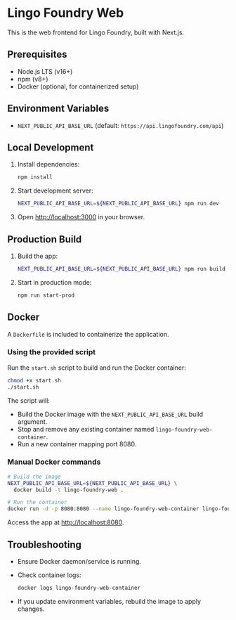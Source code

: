 # Lingo Foundry Web

This is the web frontend for Lingo Foundry, built with Next.js.

## Prerequisites

* Node.js LTS (v16+)
* npm (v8+)
* Docker (optional, for containerized setup)

## Environment Variables

* `NEXT_PUBLIC_API_BASE_URL` (default: `https://api.lingofoundry.com/api`)

## Local Development

1. Install dependencies:

   ```bash
   npm install
   ```
2. Start development server:

   ```bash
   NEXT_PUBLIC_API_BASE_URL=${NEXT_PUBLIC_API_BASE_URL} npm run dev
   ```
3. Open [http://localhost:3000](http://localhost:3000) in your browser.

## Production Build

1. Build the app:

   ```bash
   NEXT_PUBLIC_API_BASE_URL=${NEXT_PUBLIC_API_BASE_URL} npm run build
   ```
2. Start in production mode:

   ```bash
   npm run start-prod
   ```

## Docker

A `Dockerfile` is included to containerize the application.

### Using the provided script

Run the `start.sh` script to build and run the Docker container:

```bash
chmod +x start.sh
./start.sh
```

The script will:

* Build the Docker image with the `NEXT_PUBLIC_API_BASE_URL` build argument.
* Stop and remove any existing container named `lingo-foundry-web-container`.
* Run a new container mapping port 8080.

### Manual Docker commands

```bash
# Build the image
NEXT_PUBLIC_API_BASE_URL=${NEXT_PUBLIC_API_BASE_URL} \
  docker build -t lingo-foundry-web .

# Run the container
docker run -d -p 8080:8080 --name lingo-foundry-web-container lingo-foundry-web
```

Access the app at [http://localhost:8080](http://localhost:8080).

## Troubleshooting

* Ensure Docker daemon/service is running.
* Check container logs:

  ```bash
  docker logs lingo-foundry-web-container
  ```
* If you update environment variables, rebuild the image to apply changes.
